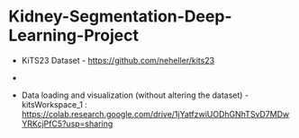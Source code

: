 # Kidney-Segmentation-Deep-Learning-Project

* KiTS23 Dataset - https://github.com/neheller/kits23
* <br>

* Data loading and visualization (without altering the dataset) - kitsWorkspace_1 : https://colab.research.google.com/drive/1jYatfzwiUODhGNhTSvD7MDwYRKcjPfC5?usp=sharing
